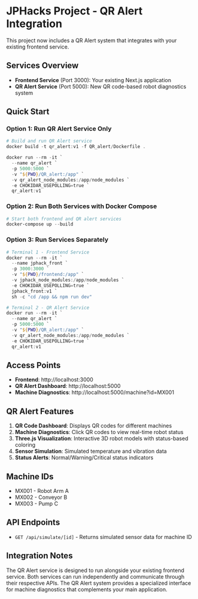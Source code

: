 # JPHacks Project - QR Alert Integration

This project now includes a QR Alert system that integrates with your existing frontend service.

## Services Overview

- **Frontend Service** (Port 3000): Your existing Next.js application
- **QR Alert Service** (Port 5000): New QR code-based robot diagnostics system

## Quick Start

### Option 1: Run QR Alert Service Only

```powershell
# Build and run QR Alert service
docker build -t qr_alert:v1 -f QR_alert/Dockerfile .

docker run --rm -it `
  --name qr_alert `
  -p 5000:5000 `
  -v "${PWD}/QR_alert:/app" `
  -v qr_alert_node_modules:/app/node_modules `
  -e CHOKIDAR_USEPOLLING=true `
  qr_alert:v1
```

### Option 2: Run Both Services with Docker Compose

```powershell
# Start both frontend and QR alert services
docker-compose up --build
```

### Option 3: Run Services Separately

```powershell
# Terminal 1 - Frontend Service
docker run --rm -it `
  --name jphack_front `
  -p 3000:3000 `
  -v "${PWD}/frontend:/app" `
  -v jphack_node_modules:/app/node_modules `
  -e CHOKIDAR_USEPOLLING=true `
  jphack_front:v1 `
  sh -c "cd /app && npm run dev"

# Terminal 2 - QR Alert Service  
docker run --rm -it `
  --name qr_alert `
  -p 5000:5000 `
  -v "${PWD}/QR_alert:/app" `
  -v qr_alert_node_modules:/app/node_modules `
  -e CHOKIDAR_USEPOLLING=true `
  qr_alert:v1
```

## Access Points

- **Frontend**: http://localhost:3000
- **QR Alert Dashboard**: http://localhost:5000
- **Machine Diagnostics**: http://localhost:5000/machine?id=MX001

## QR Alert Features

1. **QR Code Dashboard**: Displays QR codes for different machines
2. **Machine Diagnostics**: Click QR codes to view real-time robot status
3. **Three.js Visualization**: Interactive 3D robot models with status-based coloring
4. **Sensor Simulation**: Simulated temperature and vibration data
5. **Status Alerts**: Normal/Warning/Critical status indicators

## Machine IDs

- MX001 - Robot Arm A
- MX002 - Conveyor B
- MX003 - Pump C

## API Endpoints

- `GET /api/simulate/[id]` - Returns simulated sensor data for machine ID

## Integration Notes

The QR Alert service is designed to run alongside your existing frontend service. Both services can run independently and communicate through their respective APIs. The QR Alert system provides a specialized interface for machine diagnostics that complements your main application.
